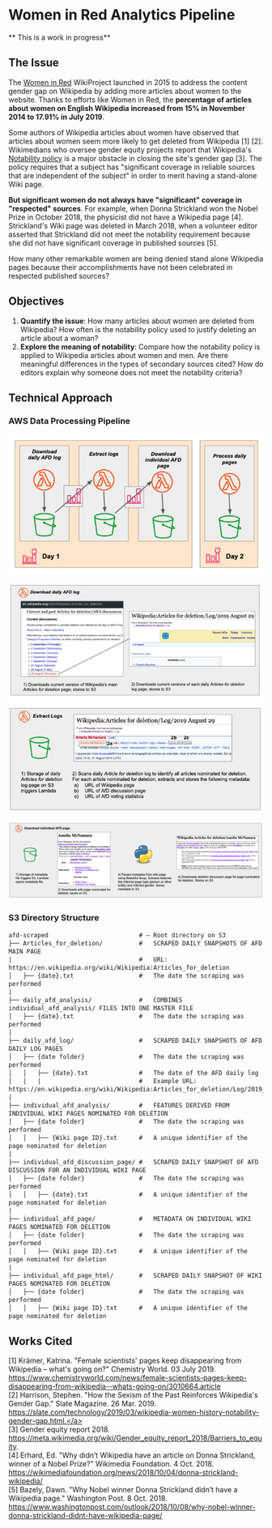 # Women in Red Analytics Pipeline

** This is a work in progress**

## The Issue
The <a href="https://en.wikipedia.org/wiki/Wikipedia:WikiProject_Women_in_Red">Women in Red</a> WikiProject launched in 2015 to address the content gender gap on Wikipedia by adding more articles about women to the website. Thanks to efforts like Women in Red, the **percentage of articles about women on English Wikipedia increased from 15% in November 2014 to 17.91% in July 2019**. 

Some authors of Wikipedia articles about women have observed that articles about women seem more likely to get deleted from Wikipedia [1] [2].  Wikimedians who oversee gender equity projects report that Wikipedia's <a href="https://en.wikipedia.org/wiki/Wikipedia:Notability">Notability policy</a> is a major obstacle in closing the site's gender gap [3]. The policy requires that a subject has "significant coverage in reliable sources that are independent of the subject" in order to merit having a stand-alone Wiki page. 

**But significant women do not always have "significant" coverage in "respected" sources**. For example, when Donna Strickland won the Nobel Prize in October 2018, the physicist did not have a Wikipedia page [4]. Strickland's Wiki page was deleted in March 2018, when a volunteer editor asserted that Strickland did not meet the notability requirement because she did not have significant coverage in published sources [5].

How many other remarkable women are being denied stand alone Wikipedia pages because their accomplishments have not been celebrated in respected published sources? 

## Objectives
1. **Quantify the issue**: How many articles about women are deleted from Wikipedia? How often is the notability policy used to justify deleting an article about a woman?
2. **Explore the meaning of notability**: Compare how the notability policy is applied to Wikipedia articles about women and men. Are there meaningful differences in the types of secondary sources cited? How do editors explain why someone does not meet the notability criteria?

## Technical Approach
### AWS Data Processing Pipeline
![AWS pipeline](https://github.com/ozzysChiefDataScientist/women_in_red_pipeline/blob/master/pipeline_overview.png)

![Lambda Process 1: Download Daily AFD Log ](https://github.com/ozzysChiefDataScientist/women_in_red_pipeline/blob/master/download_daily_afd_log.png)

![Lambda Process 2: Extract Logs ](https://github.com/ozzysChiefDataScientist/women_in_red_pipeline/blob/master/extract_logs.png)

![Lambda Process 3: Download Individual AFD Page ](https://github.com/ozzysChiefDataScientist/women_in_red_pipeline/blob/master/download_indiv_afd_page.png)


### S3 Directory Structure

```
afd-scraped                         # — Root directory on S3
├── Articles_for_deletion/          #   SCRAPED DAILY SNAPSHOTS OF AFD MAIN PAGE
|                                   #   URL: https://en.wikipedia.org/wiki/Wikipedia:Articles_for_deletion
│   ├── {date}.txt                  #   The date the scraping was performed
|
├── daily_afd_analysis/             #   COMBINES individual_afd_analysis/ FILES INTO ONE MASTER FILE
│   ├── {date}.txt                  #   The date the scraping was performed
|
├── daily_afd_log/                  #   SCRAPED DAILY SNAPSHOTS OF AFD DAILY LOG PAGES
│   ├── {date folder}               #   The date the scraping was performed
│   │   ├── {date}.txt              #   The date of the AFD daily log
│   │   |                           #   Example URL: https://en.wikipedia.org/wiki/Wikipedia:Articles_for_deletion/Log/2019_August_24
|
├── individual_afd_analysis/        #   FEATURES DERIVED FROM INDIVIDUAL WIKI PAGES NOMINATED FOR DELETION
│   ├── {date folder}               #   The date the scraping was performed
│   │   ├── {Wiki page ID}.txt      #   A unique identifier of the page nominated for deletion
|
├── individual_afd_discussion_page/ #   SCRAPED DAILY SNAPSHOT OF AFD DISCUSSION FOR AN INDIVIDUAL WIKI PAGE
│   ├── {date folder}               #   The date the scraping was performed
│   │   ├── {date}.txt              #   A unique identifier of the page nominated for deletion
|
├── individual_afd_page/            #   METADATA ON INDIVIDUAL WIKI PAGES NOMINATED FOR DELETION
│   ├── {date folder}               #   The date the scraping was performed
│   │   ├── {Wiki page ID}.txt      #   A unique identifier of the page nominated for deletion
|
├── individual_afd_page_html/       #   SCRAPED DAILY SNAPSHOT OF WIKI PAGES NOMINATED FOR DELETION
│   ├── {date folder}               #   The date the scraping was performed
│   │   ├── {Wiki page ID}.txt      #   A unique identifier of the page nominated for deletion
```


## Works Cited
[1] 
Krämer, Katrina. "Female scientists' pages keep disappearing from Wikipedia – what's going on?" Chemistry World. 03 July 2019. <a href="https://www.chemistryworld.com/news/female-scientists-pages-keep-disappearing-from-wikipedia--whats-going-on/3010664.article.">https://www.chemistryworld.com/news/female-scientists-pages-keep-disappearing-from-wikipedia--whats-going-on/3010664.article</a>  
[2] Harrison, Stephen. "How the Sexism of the Past Reinforces Wikipedia's Gender Gap." Slate Magazine. 26 Mar. 2019. <a href="https://slate.com/technology/2019/03/wikipedia-women-history-notability-gender-gap.html">https://slate.com/technology/2019/03/wikipedia-women-history-notability-gender-gap.html.</a>  
[3] Gender equity report 2018. https://meta.wikimedia.org/wiki/Gender_equity_report_2018/Barriers_to_equity.  
[4] Erhard, Ed. "Why didn’t Wikipedia have an article on Donna Strickland, winner of a Nobel Prize?" Wikimedia Foundation. 4 Oct. 2018. <a href="https://wikimediafoundation.org/news/2018/10/04/donna-strickland-wikipedia/">https://wikimediafoundation.org/news/2018/10/04/donna-strickland-wikipedia/</a>  
[5] Bazely, Dawn. "Why Nobel winner Donna Strickland didn’t have a Wikipedia page." Washington Post. 8 Oct. 2018. <a href="https://www.washingtonpost.com/outlook/2018/10/08/why-nobel-winner-donna-strickland-didnt-have-wikipedia-page/">https://www.washingtonpost.com/outlook/2018/10/08/why-nobel-winner-donna-strickland-didnt-have-wikipedia-page/</a>
